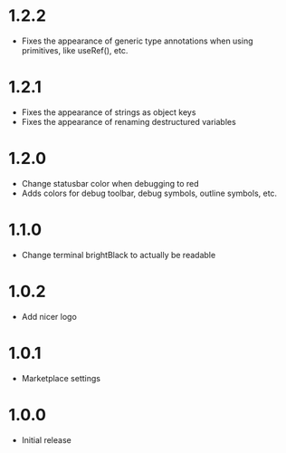 # 1.2.2

-   Fixes the appearance of generic type annotations when using primitives, like useRef<string>(), etc.

# 1.2.1

-   Fixes the appearance of strings as object keys
-   Fixes the appearance of renaming destructured variables

# 1.2.0

-   Change statusbar color when debugging to red
-   Adds colors for debug toolbar, debug symbols, outline symbols, etc.

# 1.1.0

-   Change terminal brightBlack to actually be readable

# 1.0.2

-   Add nicer logo

# 1.0.1

-   Marketplace settings

# 1.0.0

-   Initial release

